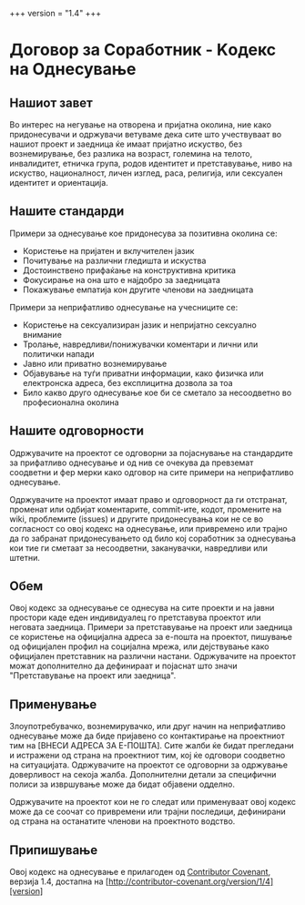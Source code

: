 +++
version = "1.4"
+++

# Договор за Соработник - Kодекс на Oднесување

## Нашиот завет

Во интерес на негување на отворена и пријатна околина, ние како придонесувачи и одржувачи ветуваме дека сите што учествуваат во нашиот проект и заедница ќе имаат пријатно искуство, без вознемирување, без разлика на возраст, големина на телото, инвалидитет, етничка група, родов идентитет и претставување, ниво на искуство, националност, личен изглед, раса, религија, или сексуален идентитет и ориентација.

## Нашите стандарди

Примери за однесување кое придонесува за позитивна околина се:

* Користење на пријатен и вклучителен јазик
* Почитување на различни гледишта и искуства
* Достоинствено прифаќање на конструктивна критика
* Фокусирање на она што е најдобро за заедницата
* Покажување емпатија кон другите членови на заедницата

Примери за неприфатливо однесување на учесниците се:

* Користење на сексуализиран јазик и непријатно сексуално внимание
* Тролање, навредливи/понижувачки коментари и лични или политички напади
* Јавно или приватно вознемирување
* Објавување на туѓи приватни информации, како физичка или електронска адреса, без експлицитна дозвола за тоа
* Било какво друго однесување кое би се сметало за несоодветно во професионална околина

## Нашите одговорности

Одржувачите на проектот се одговорни за појаснување на стандардите за прифатливо однесување и од нив се очекува да превземат соодветни и фер мерки како одговор на сите примери на неприфатливо однесување.

Одржувачите на проектот имаат право и одговорност да ги отстранат, променат или одбијат коментарите, commit-ите, кодот, промените на wiki, проблемите (issues) и другите придонесувања кои не се во согласност со овој кодекс на однесување, или привремено или трајно да го забранат придонесувањето од било кој соработник за однесувања кои тие ги сметаат за несоодветни, заканувачки, навредливи или штетни.

## Обем

Овој кодекс за однесување се однесува на сите проекти и на јавни простори каде еден индивидуалец го претставува проектот или неговата заедница. Примери за претставување на проект или заедница се користење на официјална адреса за е-пошта на проектот, пишување од официјален профил на социјална мрежа, или дејствување како официјален претставник на различни настани. Одржувачите на проектот можат дополнително да дефинираат и појаснат што значи "Претставување на проект или заедница".

## Применување

Злоупотребувачко, вознемирувачко, или друг начин на неприфатливо однесување може да биде пријавено со контактирање на проектниот тим на [ВНЕСИ АДРЕСА ЗА Е-ПОШТА]. Сите жалби ќе бидат прегледани и истражени од страна на проектниот тим, кој ќе одговори соодветно на ситуацијата. Одржувачите на проектот се одговорни за одржување доверливост на секоја жалба. Дополнителни детали за специфични полиси за извршување може да бидат објавени одделно.

Одржувачите на проектот кои не го следат или применуваат овој кодекс може да се соочат со привремени или трајни последици, дефинирани од страна на останатите членови на проектното водство.

## Припишување

Овој кодекс на однесување е прилагоден од [Contributor Covenant][homepage], верзија 1.4,
достапна на [http://contributor-covenant.org/version/1/4][version]

[homepage]: http://contributor-covenant.org
[version]: http://contributor-covenant.org/version/1/4/
